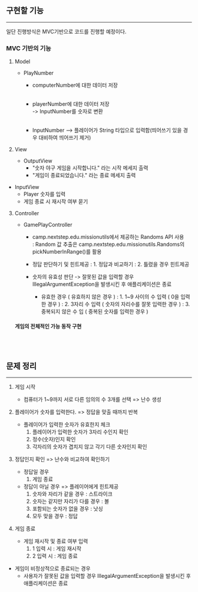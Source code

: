 ## 구현할 기능

___
일단 진행방식은 MVC기반으로 코드를 진행할 예정이다.

### MVC 기반의 기능

1. Model
    * PlayNumber
        * computerNumber에 대한 데이터 저장
          <br><br>
        * playerNumber에 대한 데이터 저장 <br>
          -> InputNumber를 숫자로 변환
          <br><br>

        * InputNumber --> 플레이어가 String 타입으로 입력함(띄어쓰기 있을 경우 대비하여 띄어쓰기 제거)


2. View
    * OutputView
        * "숫자 야구 게임을 시작합니다." 라는 시작 메세지 출력
        * "게임이 종료되었습니다." 라는 종료 메세지 출력
          <br>

* InputView
    * Player 숫자를 입력
    * 게임 종료 시 재시작 여부 묻기

3. Controller
    * GamePlayController
        * camp.nextstep.edu.missionutils에서 제공하는 Randoms API 사용<br>
          : Random 값 추출은 camp.nextstep.edu.missionutils.Randoms의 pickNumberInRange()를 활용

        * 정답 판단하기 및 힌트제공
          : 1. 정답과 비교하기
          : 2. 틀렸을 경우 힌트제공

        * 숫자의 유효성 판단 -> 잘못된 값을 입력할 경우 IllegalArgumentException을 발생시킨 후 애플리케이션은 종료
            * 유효한 경우 ( 유효하지 않은 경우 )
              : 1. 1~9 사이의 수 입력 ( 0을 입력한 경우 )
              : 2. 3자리 수 입력 ( 숫자의 자리수를 잘못 입력한 경우 )
              : 3. 중복되지 않은 수 입  ( 중복된 숫자를 입력한 경우 )

   #### 게임의 전체적인 가능 동작 구현

<br><br>

## 문제 정리

___

1. 게임 시작
    * 컴퓨터가 1~9까지 서로 다른 임의의 수 3개를 선택 => 난수 생성

2. 플레이어가 숫자를 입력한다. => 정답을 맞출 때까지 반복
    * 플레이어가 입력한 숫자가 유효한지 체크
        1. 플레이어가 입력한 숫자가 3자리 수인지 확인
        2. 정수(숫자)인지 확인
        3. 각자리의 숫자가 겹치지 않고 각기 다른 숫자인지 확인

3. 정답인지 확인 => 난수와 비교하여 확인하기
    * 정답일 경우
        1. 게임 종료
    * 정답이 아닐 경우 => 플레이어에게 힌트제공
        1. 숫자와 자리가 같을 경우 : 스트라이크
        2. 숫자는 같지만 자리가 다를 경우 : 볼
        3. 포함되는 숫자가 없을 경우 : 낫싱
        4. 모두 맞을 경우 : 정답

4. 게임 종료
    * 게임 재시작 및 종료 여부 입력
        1. 1 입력 시 : 게임 재시작
        2. 2 입력 시 : 게임 종료

* 게임이 비정상적으로 종료되는 경우
    * 사용자가 잘못된 값을 입력할 경우 IllegalArgumentException을 발생시킨 후 애플리케이션은 종료